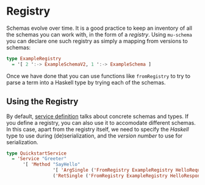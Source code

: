 # Registry

Schemas evolve over time. It is a good practice to keep an inventory of all the schemas you can work with, in the form of a *registry*. Using `mu-schema` you can declare one such registry as simply a mapping from versions to schemas:

```haskell
type ExampleRegistry
  = '[ 2 ':-> ExampleSchemaV2, 1 ':-> ExampleSchema ]
```

Once we have done that you can use functions like `fromRegistry` to try to parse a term into a Haskell type by trying each of the schemas.

## Using the Registry

By default, [service definition](rpc.md) talks about concrete schemas and types. If you define a registry, you can also use it to accomodate different schemas. In this case, apart from the registry itself, we need to specify the *Haskell* type to use during (de)serialization, and the *version number* to use for serialization.

```haskell
type QuickstartService
  = 'Service "Greeter"
      '[ 'Method "SayHello"
                 '[ 'ArgSingle ('FromRegistry ExampleRegistry HelloRequest 2) ]
                 ('RetSingle ('FromRegistry ExampleRegistry HelloResponse 1)) ]
```

